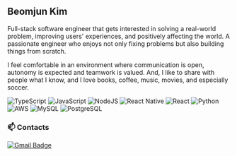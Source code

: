 ## Beomjun Kim 
Full-stack software engineer that gets interested in solving a real-world problem, improving users' experiences, and positively affecting the world. A passionate engineer who enjoys not only fixing problems but also building things from scratch. 

I feel comfortable in an environment where communication is open, autonomy is expected and teamwork is valued. And, I like to share with people what I know, and I love books, coffee, music, movies, and especially soccer.

![TypeScript](https://img.shields.io/badge/TypeScript-007acc?style=flat-square&logo=TypeScript&logoColor=white)
![JavaScript](https://img.shields.io/badge/JavaScript-yellow?style=flat-square&logo=JavaScript&logoColor=white)
![NodeJS](https://img.shields.io/badge/NodeJS-3c873a?style=flat-square&logo=node.js&logoColor=white)
![React Native](https://img.shields.io/badge/ReactNative-61DBFB?style=flat-square&logo=React&logoColor=black)
![React](https://img.shields.io/badge/React-61DBFB?style=flat-square&logo=React&logoColor=black)
![Python](https://img.shields.io/badge/Python-4B8BBE?style=flat-square&logo=Python&logoColor=white)
![AWS](https://img.shields.io/badge/AWS-e47911?style=flat-square&logo=amazon-AWS&logoColor=white)
![MySQL](https://img.shields.io/badge/MySQL-00758F?style=flat-square&logo=MySQL&logoColor=white) 
![PostgreSQL](https://img.shields.io/badge/PostgreSQL-blue?style=flat-square&logo=PostgreSQL&logoColor=white)

### 📫 Contacts
[![Gmail Badge](https://img.shields.io/badge/Gmail-d14836?style=for-the-badge&logo=Gmail&logoColor=white&link=mailto:alchemist85k@gmail.com)](mailto:alchemist85k@gmail.com)
